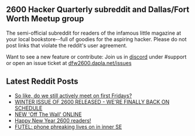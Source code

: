 ## 2600 Hacker Quarterly subreddit and Dallas/Fort Worth Meetup group
The semi-official subreddit for readers of the infamous little magazine at your local bookstore--full of goodies for the aspiring hacker. Please do not post links that violate the reddit's user agreement.

Want to see a new feature or contribute: 
Join us in [discord](https://dfw2600.dapla.net/chat) under #support or open an issue ticket at [dfw2600.dapla.net/issues](https://dfw2600.dapla.net/issues)

## Latest Reddit Posts
<!-- BLOG-POST-LIST:START -->
- [So like, do we still actively meet on first Fridays?](https://www.reddit.com/r/2600/comments/18zpn3b/so_like_do_we_still_actively_meet_on_first_fridays/)
- [WINTER ISSUE OF 2600 RELEASED - WE'RE FINALLY BACK ON SCHEDULE](https://2600.com/content/winter-issue-2600-released-were-finally-back-schedule)
- [NEW 'Off The Wall' ONLINE](https://2600.com/wall/02-01-2024)
- [Happy New Year 2600 readers!](https://www.reddit.com/r/2600/comments/18w24ne/happy_new_year_2600_readers/)
- [FUTEL: phone phreaking lives on in inner SE](https://www.reddit.com/r/2600/comments/18vmbwx/futel_phone_phreaking_lives_on_in_inner_se/)
<!-- BLOG-POST-LIST:END -->
